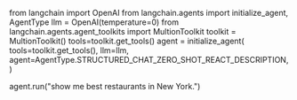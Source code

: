 from langchain import OpenAI
from langchain.agents import initialize_agent, AgentType
llm = OpenAI(temperature=0)
from langchain.agents.agent_toolkits import MultionToolkit
toolkit = MultionToolkit()
tools=toolkit.get_tools()
agent = initialize_agent(
    tools=toolkit.get_tools(),
    llm=llm,
    agent=AgentType.STRUCTURED_CHAT_ZERO_SHOT_REACT_DESCRIPTION,
)

agent.run("show me best restaurants in New York.")